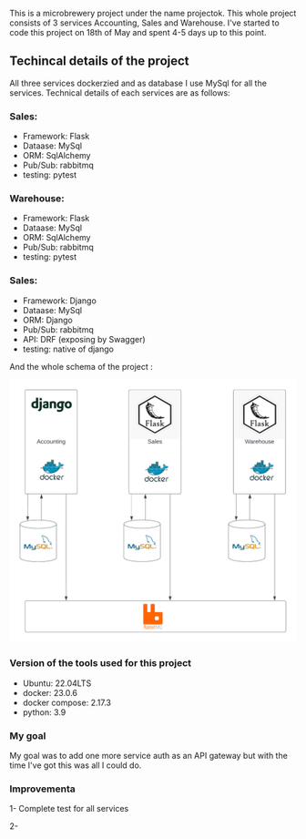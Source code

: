 This is a microbrewery project under the name projectok. This whole project consists of 3 services Accounting, Sales and Warehouse. I've started 
to code this project on 18th of May and spent 4-5 days up to this point.

## Techincal details of the project

All three services dockerzied and as database I use MySql for all the services. Technical details of each services are as follows:

### Sales:
- Framework: Flask
- Dataase: MySql
- ORM: SqlAlchemy
- Pub/Sub: rabbitmq
- testing: pytest

### Warehouse:
- Framework: Flask
- Dataase: MySql
- ORM: SqlAlchemy
- Pub/Sub: rabbitmq
- testing: pytest

### Sales:
- Framework: Django
- Dataase: MySql
- ORM: Django
- Pub/Sub: rabbitmq
- API: DRF (exposing by Swagger)
- testing: native of django


And the whole schema of the project :

![Alt text](cloudsigma.png?raw=true "Schema")

### Version of the tools used for this project

- Ubuntu: 22.04LTS
- docker: 23.0.6
- docker compose: 2.17.3
- python: 3.9


### My goal

My goal was to add one more service auth as an API gateway but with the time I've got this was all I could do.

### Improvementa

1- Complete test for all services

2- 
